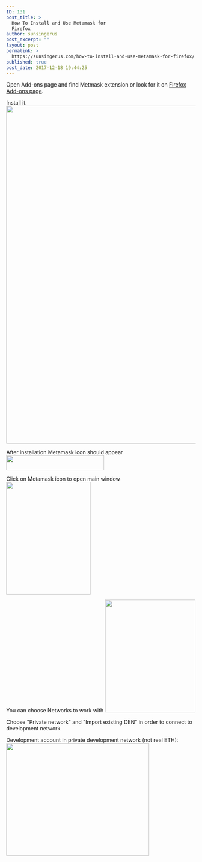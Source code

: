 ```yaml
---
ID: 131
post_title: >
  How To Install and Use Metamask for
  Firefox
author: sunsingerus
post_excerpt: ""
layout: post
permalink: >
  https://sunsingerus.com/how-to-install-and-use-metamask-for-firefox/
published: true
post_date: 2017-12-18 19:44:25
---
```

Open Add-ons page and find Metmask extension or look for it on <a href="https://addons.mozilla.org/en-US/firefox/" target="_blank" rel="noopener">Firefox Add-ons page</a>. 

Install it.
<img class="alignnone size-full wp-image-136" src="https://sunsingerus.com/wp-content/uploads/2017/12/1_install_metamask.png" alt="" width="1527" height="900" />

After installation Metamask icon should appear
<img class="alignnone size-medium wp-image-135" src="https://sunsingerus.com/wp-content/uploads/2017/12/2_metamask_installed_icon.png" alt="" width="260" height="40" />

Click on Metamask icon to open main window
<img class="alignnone size-medium wp-image-134" src="https://sunsingerus.com/wp-content/uploads/2017/12/3_metamask_main_window.png" alt="" width="224" height="300" />

You can choose Networks to work with
<img class="alignnone size-medium wp-image-133" src="https://sunsingerus.com/wp-content/uploads/2017/12/4_metamask_choose_network.png" alt="" width="240" height="300" />

Choose "Private network" and "Import existing DEN" in order to connect to development network

Development account in private development network (not real ETH):
<img class="alignnone size-full wp-image-132" src="https://sunsingerus.com/wp-content/uploads/2017/12/5_metamask_balance.png" alt="" width="380" height="300" />